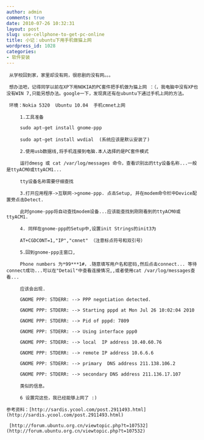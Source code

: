 ```yaml
---
author: admin
comments: true
date: 2010-07-26 10:32:31
layout: post
slug: use-cellphone-to-get-pc-online
title: 小记：ubuntu下用手机做猫上网
wordpress_id: 1028
categories:
- 软件安装
---
```


	 从学校回到家，家里却没有网，很悲剧的没有网。。。

	 想办法吧，记得同学以前在XP下用NOKIA的PC套件把手机做为猫上网 ：（，我电脑中没有XP也没有WIN 7,只能另想办法。google一下，发现真还有在ubuntu下通过手机上网的方法。

	 环境：Nokia 5320  Ubuntu 10.04  手机cmnet上网
 
		 1.工具准备
 
		 sudo apt-get install gnome-ppp
 
		 sudo apt-get install wvdial  (系统应该是默认安装了)
 
		 2.使用usb数据线,将手机连接到电脑.本人选择的是PC套件模式  
 
		 运行dmesg 或 cat /var/log/messages 命令，查看识别出的tty设备名称...一般是ttyACM0或ttyACM1...
 
		 tty设备名称需要仔细查找  
 
		 3.打开应用程序->互联网->gnome-ppp. 点击Setup, 并在modem命令栏中Device配置旁点击Detect. 
 
		 此时gnome-ppp将自动查找modem设备...应该能查找到刚刚看到的ttyACM0或ttyACM1.
 
		 4. 同样在gnome-ppp的Setup中,设置init Strings的init3为  
 
		 AT+CGDCONT=1,"IP","cmnet" （注意标点符号和双引号）
 
		 5.回到gnome-ppp主窗口,  
 
		 Phone numbers 为*99***1#，.随意填写用户名和密码,然后点击connect... 等待connect成功...可以在"Detail"中查看连接情况,,或者使用cat /var/log/messages查看...
 
		 应该会出现.  
 
		 GNOME PPP: STDERR: --> PPP negotiation detected.
 
		 GNOME PPP: STDERR: --> Starting pppd at Mon Jul 26 10:02:04 2010
 
		 GNOME PPP: STDERR: --> Pid of pppd: 7809
 
		 GNOME PPP: STDERR: --> Using interface ppp0
 
		 GNOME PPP: STDERR: --> local  IP address 10.40.60.76
 
		 GNOME PPP: STDERR: --> remote IP address 10.6.6.6
 
		 GNOME PPP: STDERR: --> primary  DNS address 211.138.106.2
 
		 GNOME PPP: STDERR: --> secondary DNS address 211.136.17.107
 
		 类似的信息。
 
		 6 设置完这些，我已经能够上网了 :)

	参考资料：[http://sardis.ycool.com/post.2911493.html](http://sardis.ycool.com/post.2911493.html)

	 [http://forum.ubuntu.org.cn/viewtopic.php?t=107532](http://forum.ubuntu.org.cn/viewtopic.php?t=107532)

